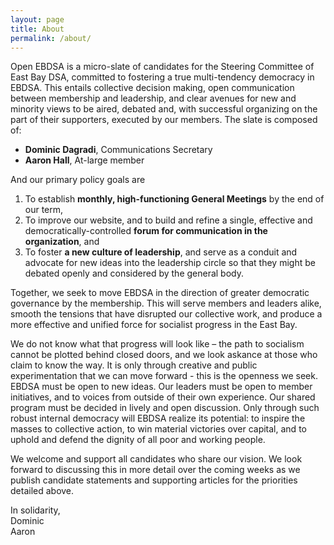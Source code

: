 ```yaml
---
layout: page
title: About
permalink: /about/
---
```


Open EBDSA is a micro-slate of candidates for the Steering Committee of East Bay DSA, committed to fostering a true multi-tendency democracy in EBDSA. This entails collective decision making, open communication between membership and leadership, and clear avenues for new and minority views to be aired, debated and, with successful organizing on the part of their supporters, executed by our members. The slate is composed of:

* **Dominic Dagradi**, Communications Secretary
* **Aaron Hall**, At-large member

And our primary policy goals are

1.  To establish **monthly, high-functioning General Meetings** by the end of our term,
2.  To improve our website, and to build and refine a single, effective and democratically-controlled **forum for communication in the organization**, and
3.  To foster **a new culture of leadership**, and serve as a conduit and advocate for new ideas into the leadership circle so that they might be debated openly and considered by the general body.

Together, we seek to move EBDSA in the direction of greater democratic governance by the membership. This will serve members and leaders alike, smooth the tensions that have disrupted our collective work, and produce a more effective and unified force for socialist progress in the East Bay.

We do not know what that progress will look like – the path to socialism cannot be plotted behind closed doors, and we look askance at those who claim to know the way. It is only through creative and public experimentation that we can move forward - this is the openness we seek. EBDSA must be open to new ideas. Our leaders must be open to member initiatives, and to voices from outside of their own experience. Our shared program must be decided in lively and open discussion. Only through such robust internal democracy will EBDSA realize its potential: to inspire the masses to collective action, to win material victories over capital, and to uphold and defend the dignity of all poor and working people.

We welcome and support all candidates who share our vision. We look forward to discussing this in more detail over the coming weeks as we publish candidate statements and supporting articles for the priorities detailed above.

In solidarity,<br>
Dominic<br>
Aaron
